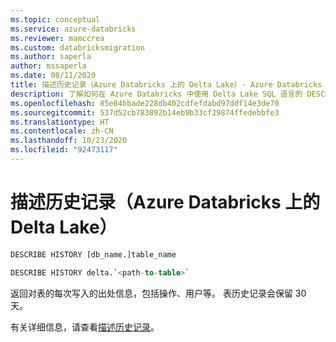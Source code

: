 ```yaml
---
ms.topic: conceptual
ms.service: azure-databricks
ms.reviewer: mamccrea
ms.custom: databricksmigration
ms.author: saperla
author: mssaperla
ms.date: 08/11/2020
title: 描述历史记录（Azure Databricks 上的 Delta Lake）- Azure Databricks
description: 了解如何在 Azure Databricks 中使用 Delta Lake SQL 语言的 DESCRIBE TABLE 语法。
ms.openlocfilehash: 85e84bbade228db402cdfefdabd97ddf14e3de70
ms.sourcegitcommit: 537d52cb783892b14eb9b33cf29874ffedebbfe3
ms.translationtype: HT
ms.contentlocale: zh-CN
ms.lasthandoff: 10/23/2020
ms.locfileid: "92473117"
---
```

# <a name="describe-history-delta-lake-on-azure-databricks"></a><a id="describe-history"> </a><a id="describe-history-delta-lake-on-azure-databricks"> </a>描述历史记录（Azure Databricks 上的 Delta Lake）

```sql
DESCRIBE HISTORY [db_name.]table_name

DESCRIBE HISTORY delta.`<path-to-table>`
```

返回对表的每次写入的出处信息，包括操作、用户等。  表历史记录会保留 30 天。

有关详细信息，请查看[描述历史记录](../../../../delta/delta-utility.md#delta-history)。